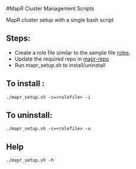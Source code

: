 #MapR Cluster Management Scripts

MapR cluster setup with a single bash script

## Steps:
* Create a role file similar to the sample file [roles](roles/mapr_roles.maprdb).
* Update the required repo in [mapr-repo](repo/mapr.repo)
* Run mapr_setup.sh to install/uninstall

## To install :
`./mapr_setup.sh -c=<rolefile> -i`

## To uninstall:
`./mapr_setup.sh -c=<rolefile> -u`

## Help
`./mapr_setup.sh -h`

